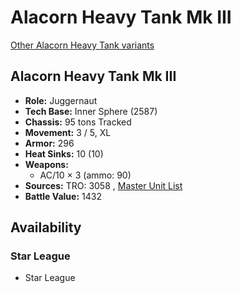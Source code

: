 # Alacorn Heavy Tank Mk III 

[Other Alacorn Heavy Tank variants](../alacorn_heavy_tank.md) 

## Alacorn Heavy Tank Mk III 

- **Role:** Juggernaut 
- **Tech Base:** Inner Sphere (2587) 
- **Chassis:** 95 tons Tracked 
- **Movement:** 3 / 5, XL 
- **Armor:** 296 
- **Heat Sinks:** 10 (10) 
- **Weapons:** 
  - AC/10 × 3 (ammo: 90) 
- **Sources:** TRO: 3058 , [Master Unit List](http://masterunitlist.info/Unit/Details/23) 
- **Battle Value:** 1432 

## Availability 

### Star League 

- Star League 

